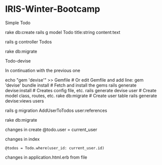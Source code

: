 # IRIS-Winter-Bootcamp

Simple Todo

rake db:create rails g model Todo title:string content:text

rails g controller Todos

rake db:migrate



Todo-devise

In continuation with the previous one

echo "gem 'devise'" >> Gemfile # Or edit Gemfile and add line: gem 'devise' bundle install # Fetch and install the gems rails generate devise:install # Creates config file, etc. rails generate devise user # Create model class, routes, etc. rake db:migrate # Create user table rails generate devise:views users

rails g migration AddUserToTodos user:references

rake db:migrate

changes in create @todo.user = current_user

changes in index

	@todos = Todo.where(user_id: current_user.id)
changes in application.html.erb from file
